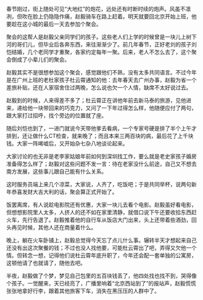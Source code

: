 

春节刚过，街上随处可见“大地红”的炮花，远处还有时断时续的炮声。风虽不凛冽，但吹在脸上仍隐隐作痛，赵毅骑车在路上赶着。明天就要回北京开始上班，他要趁在这小城的最后一天去参加个聚会。

聚会的这帮人是赵毅父亲同学们的孩子。这些老人们上学的时候曾是一块儿上树下河的哥们儿，但毕业后各奔东西，来往渐渐少了。前几年春节，正好老刘的孩子刘恺结婚，几个老同学才重聚，各家约定每年一聚。后来，老人不怎么去了，这个聚会倒成了小辈儿们的聚会。

赵毅其实不是很想参加这个聚会，感觉跟他们不熟，没有太多共同语言。不过今年是在广州上班的老杜家孩子杜云霄通知的他：去年春天去广州办事，赵毅为省一个差旅补贴，还在人家宿舍住过两晚，怎么说也欠一个人情，缺席不太好说过去。

赵毅到的时候，人来得差不多了；杜云霄正在讲他年前去新马泰的旅游，见他进来，递给他一块带回来的巧克力，又问了一下年过得怎么样，他随便应付了两句，跟大家打过招呼，找个旁边的位置就了座。

随后刘恺也到了，一进门就说今天带他爹去看病，一个专家号硬是排了半个上午才排到，还让做什么CT检查，就来晚了；而且本来三两百块的病，最后花了上千块钱。大家一阵唏嘘后，又开始杂七杂八地谈论起来。

大家讨论的也无非是老李家姑娘年前如何到深圳找工作，要么就是老史家孩子婚房准备得怎么样了；赵毅对这些问题不发一言：待在老家没什么前途，自己又不想去南方发展，这些事儿跟自己能有什么关系。

这时服务员端上来几个凉菜，大家说，人齐了，吃饭吧；于是共同举杯，说两句新年恭喜发财大吉大利的话，聚会算正式开始了。

饭罢离席，有人说趁电影院还有优惠，大家一块儿去看个电影。赵毅虽好看电影，但想想影院里人太多，人挤人的还不如在家里清静，就借口说下午还要收拾东西赶火车，先行告退了。赵毅推着他的自行车从饭店大门出来，头上还带着些酒劲，回头再见时候，其他人还在商量着什么。

晚上，躺在火车卧铺上，赵毅总觉得今天忘了点儿什么事。辗转半天才想起来自己还没有出这次聚餐的钱；不过也没人找他要，可能杜云霄出了吧，弄得又欠他一个情。但转念一想，记得他们说杜云霄年底升职了，今年还会配一套单独的公寓房，这顿他请了也就请了，随他去吧。

半夜，赵毅做了个梦，梦见自己包里的五百块钱丢了，他四处找也找不到，哭得像个孩子。一觉醒来，天已经亮了，广播里响着“北京西站到了”的报站声，赵毅慌慌张张地拿好行李，跟着其他旅客下车，消失在黑压压的人群中了。
